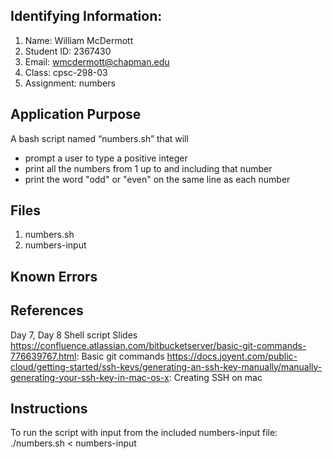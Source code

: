 ## Identifying Information: 
1. Name: William McDermott 
2. Student ID: 2367430
3. Email: wmcdermott@chapman.edu
4. Class: cpsc-298-03
5. Assignment: numbers 

## Application Purpose
A bash script named “numbers.sh” that will 
- prompt a user to type a positive integer 
- print all the numbers from 1 up to and including that number 
- print the word "odd" or "even" on the same line as each number

## Files 
1. numbers.sh
2. numbers-input

## Known Errors 

## References
Day 7, Day 8 Shell script Slides
https://confluence.atlassian.com/bitbucketserver/basic-git-commands-776639767.html: Basic git commands
https://docs.joyent.com/public-cloud/getting-started/ssh-keys/generating-an-ssh-key-manually/manually-generating-your-ssh-key-in-mac-os-x: Creating SSH on mac
## Instructions
To run the script with input from the included numbers-input file:
./numbers.sh < numbers-input

